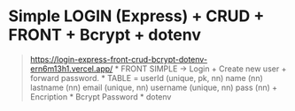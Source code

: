 # Simple LOGIN (Express) + CRUD + FRONT + Bcrypt + dotenv
> https://login-express-front-crud-bcrypt-dotenv-ern6m13h1.vercel.app/
    * FRONT SIMPLE -> Login + Create new user + forward password.
    * TABLE = 
        userId (unique, pk, nn)
        name (nn)
        lastname (nn)
        email (unique, nn)
        username (unique, nn)
        pass (nn) + Encription
    * Bcrypt Password
    * dotenv



